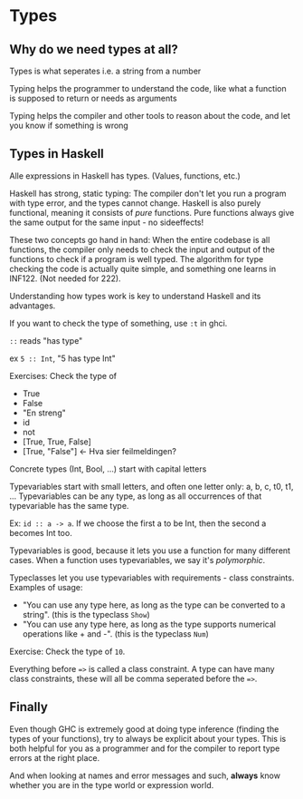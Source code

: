 # Types

## Why do we need types at all?

Types is what seperates i.e. a string from a number

Typing helps the programmer to understand the code, like what a function is supposed to return or needs as arguments

Typing helps the compiler and other tools to reason about the code, and let you know if something is wrong

## Types in Haskell

Alle expressions in Haskell has types. (Values, functions, etc.)

Haskell has strong, static typing: The compiler don't let you run a program with type error, and the types cannot change.
Haskell is also purely functional, meaning it consists of _pure_ functions. Pure functions always give the same output for the same input - no sideeffects!

These two concepts go hand in hand: When the entire codebase is all functions, the compiler only needs to check the input and output of the functions to check if a program is well typed. The algorithm for type checking the code is actually quite simple, and something one learns in INF122. (Not needed for 222).

Understanding how types work is key to understand Haskell and its advantages.

If you want to check the type of something, use `:t` in ghci.

`::` reads "has type"

ex `5 :: Int`, "5 has type Int"

Exercises: Check the type of

- True
- False
- "En streng"
- id
- not
- [True, True, False]
- [True, "False"] <- Hva sier feilmeldingen?

Concrete types (Int, Bool, ...) start with capital letters

Typevariables start with small letters, and often one letter only: a, b, c, t0, t1, ...
Typevariables can be any type, as long as all occurrences of that typevariable has the same type.

Ex: `id :: a -> a`. If we choose the first a to be Int, then the second a becomes Int too.

Typevariables is good, because it lets you use a function for many different cases.
When a function uses typevariables, we say it's _polymorphic_.

Typeclasses let you use typevariables with requirements - class constraints. Examples of usage:

- "You can use any type here, as long as the type can be converted to a string". (this is the typeclass `Show`)
- "You can use any type here, as long as the type supports numerical operations like + and -". (this is the typeclass `Num`)

Exercise: Check the type of `10`.

Everything before `=>` is called a class constraint. A type can have many class constraints, these will all be comma seperated before the `=>`.

## Finally

Even though GHC is extremely good at doing type inference (finding the types of your functions), try to always be explicit about your types. This is both helpful for you as a programmer and for the compiler to report type errors at the right place.

And when looking at names and error messages and such, **always** know whether you are in the type world or expression world.
